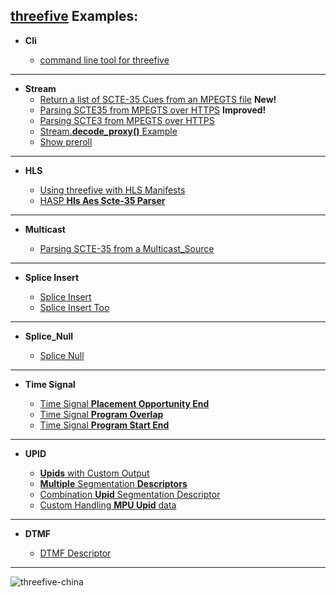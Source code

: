 ## [threefive](https://github.com/futzu/SCTE35-threefive/) Examples:

* __Cli__

  * [command line tool for threefive](https://github.com/futzu/SCTE35-threefive/blob/master/examples/cli.py)
 ---

 * __Stream__
      * [Return a list of SCTE-35 Cues from an MPEGTS file](https://github.com/futzu/threefive/blob/master/examples/stream/cue_list.py) __New!__
      * [Parsing SCTE35 from MPEGTS over HTTPS](https://github.com/futzu/threefive/blob/master/examples/stream/cool_decode_http.py) __Improved!__ 
      * [Parsing SCTE3 from MPEGTS over HTTPS](https://github.com/futzu/threefive/blob/master/examples/stream/decode_http.py)
      * [Stream.__decode_proxy()__ Example](https://github.com/futzu/SCTE35-threefive/blob/master/examples/stream/decode_proxy.py)
      * [Show preroll](https://github.com/futzu/threefive/blob/master/examples/stream/preroll.py)
 ---
 * __HLS__
 
      * [Using threefive with HLS Manifests](https://github.com/futzu/SCTE35-threefive/tree/master/examples/hls)
      * [HASP __Hls Aes Scte-35 Parser__](https://github.com/futzu/threefive/blob/master/examples/hls/hasp.py)
 ---
 * __Multicast__
 
      * [Parsing SCTE-35 from a Multicast_Source](https://github.com/futzu/SCTE35-threefive/blob/master/examples/multicast/README.txt)
 ---  
 * __Splice Insert__
 
      * [Splice Insert](https://github.com/futzu/SCTE35-threefive/blob/master/examples/spliceinsert/splice_insert.py)
      * [Splice Insert Too](https://github.com/futzu/SCTE35-threefive/blob/master/examples/spliceinsert/splice_insert_too.py)
 ---
 * __Splice_Null__
 
      * [Splice Null](https://github.com/futzu/SCTE35-threefive/blob/master/examples/splicenull)  
 ---     
 * __Time Signal__

      * [Time Signal __Placement Opportunity End__](https://github.com/futzu/threefive/blob/master/examples/timesignal/time_signal-placement_opportunity_end.py)
      * [Time Signal __Program Overlap__ ](https://github.com/futzu/threefive/blob/master/examples/timesignal/time_signal-program_overlap.py)
      * [Time Signal __Program Start End__](https://github.com/futzu/threefive/blob/master/examples/timesignal/time_signal_blackout_override_program_end.py)
---
 *  __UPID__
 
       * [__Upids__ with Custom Output](https://github.com/futzu/threefive/blob/master/examples/upid/upid_custom_output.py)
       * [__Multiple__ Segmentation __Descriptors__](https://github.com/futzu/threefive/blob/master/examples/upid/multi_upid.py)
       * [Combination __Upid__ Segmentation Descriptor](https://github.com/futzu/threefive/blob/master/examples/upid/upid_combo.py)
       * [Custom Handling __MPU Upid__ data](https://github.com/futzu/threefive/blob/master/examples/upid/custom_upid_handling.py)
---
* __DTMF__

     * [DTMF Descriptor](https://github.com/futzu/SCTE35-threefive/blob/master/examples/dtmf)
---
![threefive-china](https://user-images.githubusercontent.com/52701496/132002727-5dc5d28c-2d8f-4b49-8b0e-92aca6289ff1.png)
